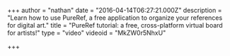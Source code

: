 +++
author = "nathan"
date = "2016-04-14T06:27:21.000Z"
description = "Learn how to use PureRef, a free application to organize your references for digital art."
title = "PureRef tutorial: a free, cross-platform virtual board for artists!"
type = "video"
videoid = "MkZW0r5NhxU"

+++


